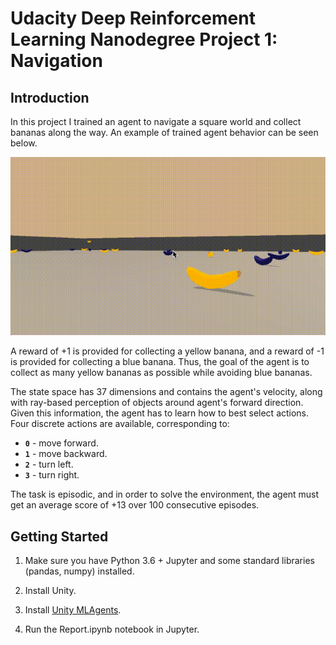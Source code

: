 [//]: # (Image References)

[trained_agent]: images/trained_agent.gif "Trained Agent"

# Udacity Deep Reinforcement Learning Nanodegree Project 1: Navigation

## Introduction

In this project I trained an agent to navigate a square world and collect bananas along the way. An example of trained agent behavior can be seen below.

![Trained Agent][trained_agent]

A reward of +1 is provided for collecting a yellow banana, and a reward of -1 is provided for collecting a blue banana.  Thus, the goal of the agent is to collect as many yellow bananas as possible while avoiding blue bananas.

The state space has 37 dimensions and contains the agent's velocity, along with ray-based perception of objects around agent's forward direction.  Given this information, the agent has to learn how to best select actions.  Four discrete actions are available, corresponding to:
- **`0`** - move forward.
- **`1`** - move backward.
- **`2`** - turn left.
- **`3`** - turn right.

The task is episodic, and in order to solve the environment, the agent must get an average score of +13 over 100 consecutive episodes.

## Getting Started

1. Make sure you have Python 3.6 + Jupyter and some standard libraries (pandas, numpy) installed.

2. Install Unity.

3. Install [Unity MLAgents](https://github.com/Unity-Technologies/ml-agents).

4. Run the Report.ipynb notebook in Jupyter.